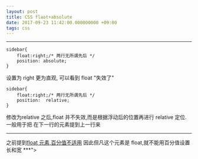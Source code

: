 ```yaml
---
layout: post
title: CSS flaot+absolute
date: 2017-09-23 11:42:00.000000000 +09:00
tags: css
---
```

***


```
sidebar{
	float:right;/* 两行无所谓先后 */
	position: absolute;
}
```


设置为 right 更为直观, 可以看到 float "失效了"


```
sidebar{
	float:right;/* 两行无所谓先后 */
	position:  relative;
}
```

修改为relative 之后,float 并不失效,而是根据浮动后的位置再进行 relative 定位.
一般用于把 在下一行的元素提到上一行来

***
之前提到[float 元素,百分值不适用](https://www.evernote.com/shard/s245/nl/50832658/1ea54eee-d03a-495c-8b80-66d929621789/)
因此但凡这个元素是 float,就不能用百分值设置长和宽
***">

